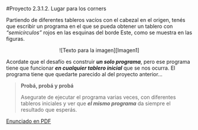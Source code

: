 #Proyecto 2.3.1.2. Lugar para los corners

Partiendo de diferentes tableros vacíos con el cabezal en el origen, tenés que escribir un programa en el que se pueda obtener un tablero con _“semicírculos”_ rojos en las esquinas del borde Este, como se muestra en las figuras.

<center>
![Texto para la imagen][Imagen1]
</center>
                
Acordate que el desafío es construir **_un solo programa_**, pero ese programa tiene que funcionar **_en cualquier tablero inicial_** que se nos ocurra. El programa tiene que quedarte parecido al del proyecto anterior...

> **Probá, probá y probá**
>
> Asegurate de ejecutar el programa varias veces, con diferentes tableros iniciales y ver que **_el mismo programa_** da siempre el resultado que esperás.

[Enunciado en PDF][PDF]

[Imagen1]: https://raw.githubusercontent.com/gobstones/proyectos-jr/master/Proyectos/Cap.2/2.3.1.2.Lugar%20para%20los%20corners/Image1-small.png "Algunos tableros finales"

[PDF]: https://raw.githubusercontent.com/gobstones/proyectos-jr/master/Proyectos/Cap.2/2.3.1.2.Lugar%20para%20los%20corners/description.pdf "Enunciado de 'Lugar para los corners' en PDF"

